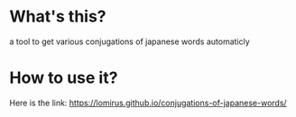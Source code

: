 # What's this?
 a tool to get various conjugations of japanese words automaticly
# How to use it?
Here is the link: https://lomirus.github.io/conjugations-of-japanese-words/
